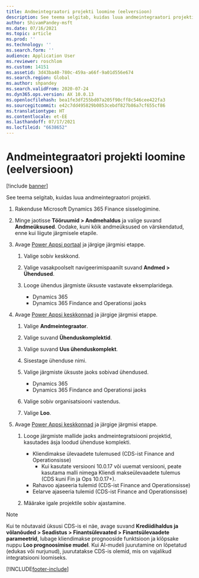 ```yaml
---
title: Andmeintegraatori projekti loomine (eelversioon)
description: See teema selgitab, kuidas luua andmeintegraatori projekti.
author: ShivamPandey-msft
ms.date: 07/16/2021
ms.topic: article
ms.prod: ''
ms.technology: ''
ms.search.form: ''
audience: Application User
ms.reviewer: roschlom
ms.custom: 14151
ms.assetid: 3d43ba40-780c-459a-a66f-9a01d556e674
ms.search.region: Global
ms.author: shpandey
ms.search.validFrom: 2020-07-24
ms.dyn365.ops.version: AX 10.0.13
ms.openlocfilehash: bea1fe3df255bd07a205f90cff8c546cee422fa3
ms.sourcegitcommit: e42c7dd495829b0853cebdf827b86a7cf655cf86
ms.translationtype: HT
ms.contentlocale: et-EE
ms.lasthandoff: 07/17/2021
ms.locfileid: "6638652"
---
```

# <a name="create-a-data-integrator-project-preview"></a>Andmeintegraatori projekti loomine (eelversioon)

[!include [banner](../includes/banner.md)]

See teema selgitab, kuidas luua andmeintegraatori projekti.

1. Rakenduse Microsoft Dynamics 365 Finance sisselogimine.
2. Minge jaotisse **Tööruumid \> Andmehaldus** ja valige suvand **Andmeüksused**. Oodake, kuni kõik andmeüksused on värskendatud, enne kui liigute järgmisele etapile.
3. Avage [Power Appsi portaal](https://make.powerapps.com/) ja järgige järgmisi etappe.

    1. Valige sobiv keskkond.
    2. Valige vasakpoolselt navigeerimispaanilt suvand **Andmed \> Ühendused**.
    3. Looge ühendus järgmiste üksuste vastavate eksemplaridega.

        - Dynamics 365
        - Dynamics 365 Findance and Operationsi jaoks

4. Avage [Power Appsi keskkonnad](https://admin.powerapps.com/environments) ja järgige järgmisi etappe.

    1. Valige **Andmeintegraator**.
    2. Valige suvand **Ühenduskomplektid**.
    3. Valige suvand **Uus ühenduskomplekt**.
    4. Sisestage ühenduse nimi.
    5. Valige järgmiste üksuste jaoks sobivad ühendused.

        - Dynamics 365
        - Dynamics 365 Findance and Operationsi jaoks

    6. Valige sobiv organisatsiooni vastendus.
    7. Valige **Loo**.

5. Avage [Power Appsi keskkonnad](https://admin.powerapps.com/environments) ja järgige järgmisi etappe.  

    1. Looge järgmiste mallide jaoks andmeintegratsiooni projektid, kasutades äsja loodud ühenduse komplekti.

        - Kliendimakse ülevaadete tulemused (CDS-ist Finance and Operationsisse)
            - Kui kasutate versiooni 10.0.17 või uuemat versiooni, peate kasutama malli nimega Kliendi makseülevaadete tulemus (CDS kuni Fin ja Ops 10.0.17+).
        - Rahavoo ajaseeria tulemid (CDS-ist Finance and Operationsisse)
        - Eelarve ajaseeria tulemid (CDS-ist Finance and Operationsisse)

    2. Määrake igale projektile sobiv ajastamine.

> [!NOTE]
> Kui te nõutavaid üksusi CDS-is ei näe, avage suvand **Krediidihaldus ja võlanõuded > Seadistus > Finantsülevaated > Finantsülevaadete parameetrid**, lubage kliendimakse prognooside funktsioon ja klõpsake nuppu **Loo prognoosimise mudel**. Kui AI-mudeli juurutamine on lõpetatud (edukas või nurjunud), juurutatakse CDS-is olemid, mis on vajalikud integratsiooni loomiseks.

[!INCLUDE[footer-include](../../includes/footer-banner.md)]
